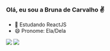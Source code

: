 ### Olá, eu sou a Bruna de Carvalho ✌️

- 🌱 Estudando ReactJS
- 😄 Pronome: Ela/Dela

<div>
<img heigth="200em"
src="https://github-readme-stats.vercel.app/api?username=BrunaDeCarvalho&show_icons=true&theme=dracula&include_all_commits=true&count_private=true%22" />
<img heigth="200em" 
src= "https://github-readme-stats.vercel.app/api/top-langs/?username=BrunaDeCarvalho&layout=compact&langs_count=16&theme=dracula" />
</div>
